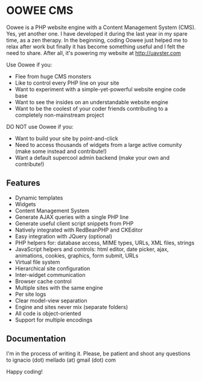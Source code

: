 OOWEE CMS
=========
Oowee is a PHP website engine with a Content Management System (CMS). Yes, yet another one. I have developed it during the last year in my spare time, as a zen therapy. In the beginning, coding Oowee just helped me to relax after work but finally it has become something useful and I felt the need to share. After all, it's powering my website at http://uavster.com

Use Oowee if you:
- Flee from huge CMS monsters
- Like to control every PHP line on your site
- Want to experiment with a simple-yet-powerful website engine code base
- Want to see the insides on an understandable website engine
- Want to be the coolest of your coder friends contributing to a completely non-mainstream project

DO NOT use Oowee if you:
- Want to build your site by point-and-click
- Need to access thousands of widgets from a large active comunity (make some instead and contribute!)
- Want a default supercool admin backend (make your own and contribute!)

Features
--------
- Dynamic templates
- Widgets
- Content Management System
- Generate AJAX queries with a single PHP line
- Generate useful client script snippets from PHP
- Natively integrated with RedBeanPHP and CKEditor
- Easy integration with JQuery (optional)
- PHP helpers for: database access, MIME types, URLs, XML files, strings
- JavaScript helpers and controls: html editor, date picker, ajax, animations, cookies, graphics, form submit, URLs
- Virtual file system
- Hierarchical site configuration
- Inter-widget communication
- Browser cache control
- Multiple sites with the same engine
- Per site logs
- Clear model-view separation
- Engine and sites never mix (separate folders)
- All code is object-oriented
- Support for multiple encodings

Documentation
-------------
I'm in the process of writing it. Please, be patient and shoot any questions to ignacio (dot) mellado (at) gmail (dot) com

Happy coding!
